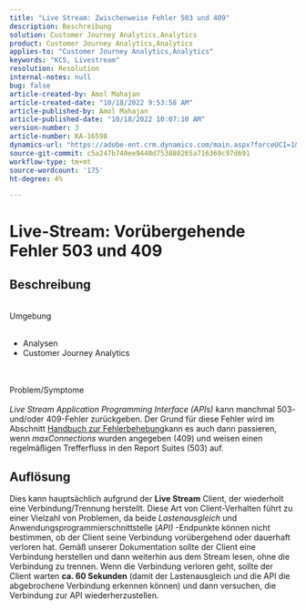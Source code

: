 ```yaml
---
title: "Live Stream: Zwischenweise Fehler 503 und 409"
description: Beschreibung
solution: Customer Journey Analytics,Analytics
product: Customer Journey Analytics,Analytics
applies-to: "Customer Journey Analytics,Analytics"
keywords: "KCS, Livestream"
resolution: Resolution
internal-notes: null
bug: false
article-created-by: Amol Mahajan
article-created-date: "10/18/2022 9:53:58 AM"
article-published-by: Amol Mahajan
article-published-date: "10/18/2022 10:07:10 AM"
version-number: 3
article-number: KA-16598
dynamics-url: "https://adobe-ent.crm.dynamics.com/main.aspx?forceUCI=1&pagetype=entityrecord&etn=knowledgearticle&id=97a762c5-ca4e-ed11-bba2-0022480866ad"
source-git-commit: c5a247b740ee9440d753880265a716369c97d691
workflow-type: tm+mt
source-wordcount: '175'
ht-degree: 4%

---
```


# Live-Stream: Vorübergehende Fehler 503 und 409

## Beschreibung

<br>Umgebung<br><br>
- Analysen
- Customer Journey Analytics

<br><br>Problem/Symptome<br><br>
*Live Stream Application Programming Interface (APIs)* kann manchmal 503- und/oder 409-Fehler zurückgeben. Der Grund für diese Fehler wird im Abschnitt [Handbuch zur Fehlerbehebung](https://github.com/AdobeDocs/analytics-1.4-apis/blob/master/docs/live-stream-api/troubleshooting.md)kann es auch dann passieren, wenn *maxConnections* wurden angegeben (409) und weisen einen regelmäßigen Trefferfluss in den Report Suites (503) auf.


## Auflösung


Dies kann hauptsächlich aufgrund der <b>Live Stream</b> Client, der wiederholt eine Verbindung/Trennung herstellt. Diese Art von Client-Verhalten führt zu einer Vielzahl von Problemen, da beide *Lastenausgleich* und Anwendungsprogrammierschnittstelle (*API)* -Endpunkte können nicht bestimmen, ob der Client seine Verbindung vorübergehend oder dauerhaft verloren hat. Gemäß unserer Dokumentation sollte der Client eine Verbindung herstellen und dann weiterhin aus dem Stream lesen, ohne die Verbindung zu trennen. Wenn die Verbindung verloren geht, sollte der Client warten <b>ca. 60 Sekunden</b> (damit der Lastenausgleich und die API die abgebrochene Verbindung erkennen können) und dann versuchen, die Verbindung zur API wiederherzustellen.
